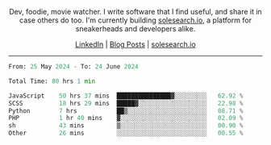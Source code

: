 <p align="center">Dev, foodie, movie watcher. I write software that I find useful, and share it in case others do too. I'm currently building <a href="https://solesearch.io">solesearch.io</a>, a platform for sneakerheads and developers alike.</p>
<p align="center">
  <a href="https://www.linkedin.com/in/peter-rauscher">LinkedIn</a>
  |
  <a href="https://dev.to/peterrauscher">Blog Posts</a>
  |
  <a href="https://solesearch.io">solesearch.io</a>
</p>
<hr/>
<!--START_SECTION:waka-->

```python
From: 25 May 2024 - To: 24 June 2024

Total Time: 80 hrs 1 min

JavaScript    50 hrs 37 mins  ███████████████▓░░░░░░░░░   62.92 %
SCSS          18 hrs 29 mins  █████▓░░░░░░░░░░░░░░░░░░░   22.98 %
Python        7 hrs           ██▒░░░░░░░░░░░░░░░░░░░░░░   08.71 %
PHP           1 hr 40 mins    ▓░░░░░░░░░░░░░░░░░░░░░░░░   02.09 %
sh            43 mins         ▒░░░░░░░░░░░░░░░░░░░░░░░░   00.90 %
Other         26 mins         ░░░░░░░░░░░░░░░░░░░░░░░░░   00.55 %
```

<!--END_SECTION:waka-->
